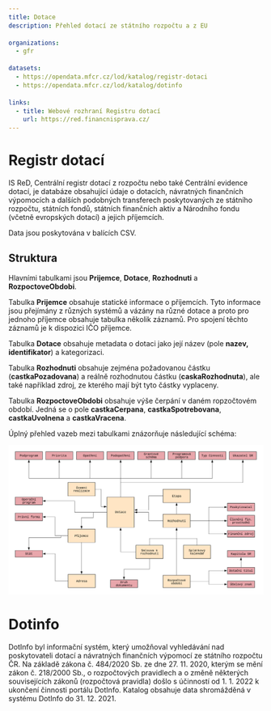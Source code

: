 ```yaml
---
title: Dotace
description: Přehled dotací ze státního rozpočtu a z EU

organizations:
  - gfr

datasets:
  - https://opendata.mfcr.cz/lod/katalog/registr-dotaci
  - https://opendata.mfcr.cz/lod/katalog/dotinfo

links:
  - title: Webové rozhraní Registru dotací
    url: https://red.financnisprava.cz/
---
```


# Registr dotací

IS ReD, Centrální registr dotací z rozpočtu nebo také Centrální evidence dotací, je databáze obsahující údaje o dotacích, návratných finančních výpomocích a dalších podobných transferech poskytovaných ze státního rozpočtu, státních fondů, státních finančních aktiv a Národního fondu (včetně evropských dotací) a jejich příjemcích.

Data jsou poskytována v balících CSV.

## Struktura

Hlavními tabulkami jsou **Prijemce**, **Dotace**, **Rozhodnuti** a **RozpoctoveObdobi**.

Tabulka **Prijemce** obsahuje statické informace o příjemcích. Tyto informace jsou přejímány z různých systémů a vázány na různé dotace a proto pro jednoho příjemce obsahuje tabulka několik záznamů. Pro spojení těchto záznamů je k dispozici IČO příjemce. 

Tabulka **Dotace** obsahuje metadata o dotaci jako její název (pole **nazev, identifikator**) a kategorizaci.

Tabulka **Rozhodnuti** obsahuje zejména požadovanou částku (**castkaPozadovana**) a reálně rozho&shy;dnutou částku (**caskaRozhodnuta**), ale také například zdroj, ze kterého mají být tyto částky vyplaceny.

Tabulka **RozpoctoveObdobi** obsahuje výše čerpání v daném ropzočtovém období. Jedná se o pole **castkaCerpana**, **castkaSpotrebovana**, **castkaUvolnena** a **castkaVracena**.

Úplný přehled vazeb mezi tabulkami znázorňuje následující schéma:

[![Struktura Registru dotací](/assets/content/topics/ReD.png)](/assets/content/topics/ReD.png)

# Dotinfo

DotInfo byl informační systém, který umožňoval vyhledávání nad poskytovateli dotací a návratných finančních výpomocí ze státního rozpočtu ČR. Na základě zákona č. 484/2020 Sb. ze dne 27. 11. 2020, kterým se mění zákon č. 218/2000 Sb., o rozpočtových pravidlech a o změně některých souvisejících zákonů (rozpočtová pravidla) došlo s účinností od 1. 1. 2022 k ukončení činnosti portálu DotInfo. Katalog obsahuje data shromážděná v systému DotInfo do 31. 12. 2021.
